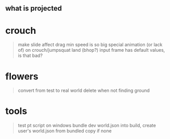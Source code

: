 what is projected
---

# crouch
> make slide affect drag
> min speed is so big
> special animation (or lack of) on crouch/jumpsquat land (bhop?)
> input frame has default values, is that bad?

# flowers
> convert from test to real world
> delete when not finding ground

# tools
> test pt script on windows
> bundle dev world.json into build, create user's world.json from bundled copy if none